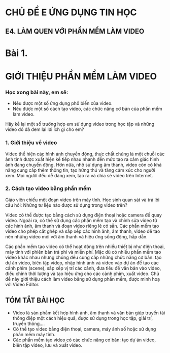 # CHỦ ĐỀ E ỨNG DỤNG TIN HỌC

## E4. LÀM QUEN VỚI PHẦN MỀM LÀM VIDEO

# Bài 1.
# GIỚI THIỆU PHẦN MỀM LÀM VIDEO

### Học xong bài này, em sẽ:

- Nêu được một số ứng dụng phổ biến của video.
- Nêu được một số cách tạo video, các chức năng cơ bản của phần mềm làm video.

Hãy kể lại một số trường hợp em sử dụng video trong học tập và những video đó đã đem lại lợi ích gì cho em?

### 1. Giới thiệu về video

Video thể hiện các hình ảnh chuyển động, thực chất chúng là một chuỗi các ảnh tĩnh được xuất hiện kế tiếp nhau nhanh đến mức tạo ra cảm giác hình ảnh đang chuyển động. Hơn nữa, nhờ sử dụng âm thanh, video còn có khả năng cung cấp thêm thông tin, tạo hứng thú và tăng cảm xúc cho người xem. Mọi người đều dễ dàng xem, tạo ra và chia sẻ video trên Internet.

### 2. Cách tạo video bằng phần mềm

Giáo viên chiếu một đoạn video trên máy tính. Học sinh quan sát và trả lời câu hỏi: Những tư liệu nào được sử dụng trong video trên?

Video có thể được tạo bằng cách sử dụng điện thoại hoặc camera để quay video. Ngoài ra, có thể sử dụng các phần mềm tạo và chỉnh sửa video từ các hình ảnh, âm thanh và đoạn video riêng lẻ có sẵn. Các phần mềm tạo video cho phép cắt ghép và sắp xếp các hình ảnh, âm thanh, video để tạo nên những video mới với âm thanh và hiệu ứng sống động, hấp dẫn.

Các phần mềm tạo video có thể hoạt động trên nhiều thiết bị như điện thoại, máy tính với phiên bản trả phí và miễn phí. Mặc dù có nhiều phần mềm tạo video khác nhau nhưng chúng đều cung cấp những chức năng cơ bản: tạo dự án video, biên tập video, nhập hình ảnh và video vào dự án để tạo các cảnh phim (scene), sắp xếp vị trí các cảnh, đưa tiêu đề văn bản vào video, điều chỉnh thời lượng và tạo hiệu ứng cho các cảnh phim, xuất video. Chủ đề này giới thiệu cách làm video bằng sử dụng phần mềm, được minh hoạ với Video Editor.

## TÓM TẮT BÀI HỌC

- Video là sản phẩm kết hợp hình ảnh, âm thanh và văn bản giúp truyền tải thông điệp một cách hiệu quả, được sử dụng trong học tập, giải trí, truyền thông....
- Có thể tạo video bằng điện thoại, camera, máy ảnh số hoặc sử dụng phần mềm máy tính.
- Các phần mềm tạo video có các chức năng cơ bản: tạo dự án video, biên tập video, lưu và xuất video.
